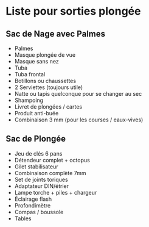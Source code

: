 
Liste pour sorties plongée
============================


Sac de Nage avec Palmes
-------------------------

* Palmes
* Masque plongée de vue
* Masque sans nez
* Tuba
* Tuba frontal
* Botillons ou chaussettes
* 2 Serviettes (toujours utile)
* Natte ou tapis quelconque pour se changer au sec
* Shampoing
* Livret de plongées / cartes
* Produit anti-buée
* Combinaison 3 mm (pour les courses / eaux-vives)

Sac de Plongée
---------------

* Jeu de clés 6 pans
* Détendeur complet + octopus
* Gilet stabilisateur
* Combinaison complète 7mm
* Set de joints toriques
* Adaptateur DIN/étrier
* Lampe torche + piles + chargeur
* Éclairage flash
* Profondimètre
* Compas / boussole
* Tables 

